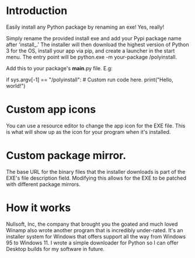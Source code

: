 # Introduction

Easily install any Python package by renaming an exe! Yes, really!

Simply rename the provided install exe and add your Pypi package name after 'install_.' The installer will then download the highest version of Python 3 for the OS, install your app via pip, and create a launcher in the start menu. The entry point will be python.exe -m your-package /polyinstall.

Add this to your package's __main__.py file. E.g:

if sys.argv[-1] == "/polyinstall":
    # Custom run code here.
    print("Hello, world!")
    
# Custom app icons

You can use a resource editor to change the app icon for the EXE file. This is what will show up as the icon for your program when it's installed.

# Custom package mirror.

The base URL for the binary files that the installer downloads is part of the EXE's file description field. Modifying this allows for the EXE to be patched with different package mirrors.
    
# How it works

Nullsoft, Inc, the company that brought you the goated and much loved Winamp also wrote another program that is incredibly under-rated. It's an installer system for Windows that offers support all the way from Windows 95 to Windows 11. I wrote a simple downloader for Python so I can offer Desktop builds for my software in future.
